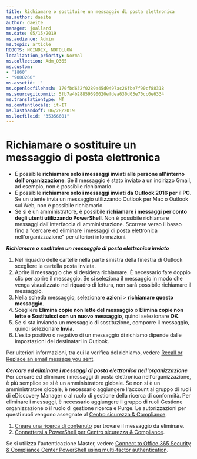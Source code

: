 ```yaml
---
title: Richiamare o sostituire un messaggio di posta elettronica
ms.author: daeite
author: daeite
manager: joallard
ms.date: 05/15/2019
ms.audience: Admin
ms.topic: article
ROBOTS: NOINDEX, NOFOLLOW
localization_priority: Normal
ms.collection: Adm_O365
ms.custom:
- "1860"
- "9000260"
ms.assetid: ''
ms.openlocfilehash: 170fbd632f0289a45d9497ac26fbe7f90cf88318
ms.sourcegitcommit: 5fb7a4b28859690020efdea630d03e70cc0e6334
ms.translationtype: MT
ms.contentlocale: it-IT
ms.lasthandoff: 06/28/2019
ms.locfileid: "35356601"
---
```

# <a name="recall-or-replace-an-email-message"></a>Richiamare o sostituire un messaggio di posta elettronica

- È possibile **richiamare solo i messaggi inviati alle persone all'interno dell'organizzazione**. Se il messaggio è stato inviato a un indirizzo Gmail, ad esempio, non è possibile richiamarlo.
- È possibile **richiamare solo i messaggi inviati da Outlook 2016 per il PC**. Se un utente invia un messaggio utilizzando Outlook per Mac o Outlook sul Web, non è possibile richiamarlo.
- Se si è un amministratore, è possibile **richiamare i messaggi per conto degli utenti utilizzando PowerShell**. Non è possibile richiamare messaggi dall'interfaccia di amministrazione. Scorrere verso il basso fino a "cercare ed eliminare i messaggi di posta elettronica nell'organizzazione" per ulteriori informazioni.

***Richiamare o sostituire un messaggio di posta elettronica inviato***

1. Nel riquadro delle cartelle nella parte sinistra della finestra di Outlook scegliere la cartella posta inviata.
2. Aprire il messaggio che si desidera richiamare. È necessario fare doppio clic per aprire il messaggio. Se si seleziona il messaggio in modo che venga visualizzato nel riquadro di lettura, non sarà possibile richiamare il messaggio.
3. Nella scheda messaggio, selezionare **azioni** > **richiamare questo messaggio**.
4. Scegliere **Elimina copie non lette del messaggio** o **Elimina copie non lette e Sostituisci con un nuovo messaggio**, quindi selezionare **OK**.
5. Se si sta inviando un messaggio di sostituzione, comporre il messaggio, quindi selezionare **Invia**.
6. L'esito positivo o negativo di un messaggio di richiamo dipende dalle impostazioni dei destinatari in Outlook.

Per ulteriori informazioni, tra cui la verifica del richiamo, vedere [Recall or Replace an email message you sent](https://support.office.com/article/35027f88-d655-4554-b4f8-6c0729a723a0).

***Cercare ed eliminare i messaggi di posta elettronica nell'organizzazione*** Per cercare ed eliminare i messaggi di posta elettronica nell'organizzazione, è più semplice se si è un amministratore globale. Se non si è un amministratore globale, è necessario aggiungere l'account al gruppo di ruoli di eDiscovery Manager o al ruolo di gestione della ricerca di conformità. Per eliminare i messaggi, è necessario aggiungere il gruppo di ruoli Gestione organizzazione o il ruolo di gestione ricerca e Purge. Le autorizzazioni per questi ruoli vengono assegnate al [Centro sicurezza & Compliance](https://protection.office.com/).

1. [Creare una ricerca di contenuto](https://docs.microsoft.com/office365/securitycompliance/content-search) per trovare il messaggio da eliminare.
2. [Connettersi a PowerShell per Centro sicurezza & Compliance](https://docs.microsoft.com/powershell/exchange/office-365-scc/connect-to-scc-powershell/connect-to-scc-powershell?view=exchange-ps). 

Se si utilizza l'autenticazione Master, vedere [Connect to Office 365 Security & Compliance Center PowerShell using multi-factor authentication](https://docs.microsoft.com/powershell/exchange/office-365-scc/connect-to-scc-powershell/mfa-connect-to-scc-powershell?view=exchange-ps). 
